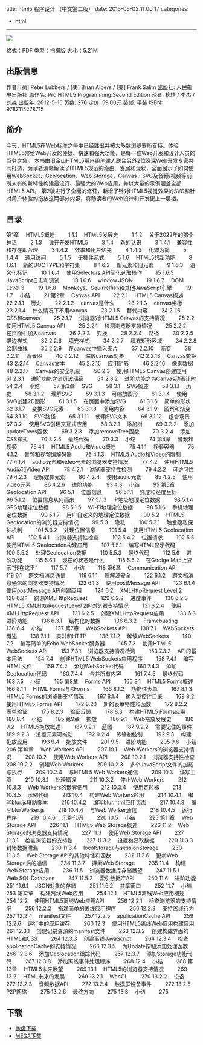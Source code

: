 title: html5 程序设计 （中文第二版）
date: 2015-05-02 11:00:17
categories:
  - html
---

![](http://img3.douban.com/lpic/s9066310.jpg)

格式：PDF
类型：扫描版
大小：5.21M

<!--more-->

## 出版信息 ##

作者: [荷] Peter Lubbers / [美] Brian Albers / [美] Frank Salim 
出版社: 人民邮电出版社
原作名: Pro HTML5 Programming:Second Edition
译者: 柳靖 / 李杰 / 刘淼 
出版年: 2012-5-15
页数: 276
定价: 59.00元
装帧: 平装
ISBN: 9787115278715

## 简介 ##

今天，HTML5在Web标准之争中已经胜出并被大多数浏览器所支持。体验HTML5带给Web开发的便捷、快速和强大功能，是每一位Web开发和设计人员的当务之急。
本书由旧金山HTML5用户组创建人联合另外2位资深Web开发专家共同打造，为读者清晰解读了HTML5规范的缘由、发展和现状，全面展示了如何使用WebSocket、Geolocation、Web Storage、Canvas、SVG及音频/视频等前所未有的新特性构建最流行、最强大的Web应用，并以大量的示例涵盖全部HTML5 API。
第2版进行了全面的修订，新增了针对HTML5视觉效果的SVG和针对用户体验的拖放这两部分内容，将助读者的Web设计和开发更上一层楼。

## 目录 ##

第1章　 HTML5概述　 　 1
1.1　 HTML5发展史　 　 1
1.2　 关于2022年的那个神话　 　 2
1.3　 谁在开发HTML5　 　 3
1.4　 新的认识　 　 3
1.4.1　 兼容性和存在即合理　 　 3
1.4.2　 效率和用户优先　 　 4
1.4.3　 化繁为简　 　 5
1.4.4　 通用访问　 　 5
1.5　 无插件范式　 　 5
1.6　 HTML5的新功能　 　 8
1.6.1　 新的DOCTYPE和字符集　 　 8
1.6.2　 新元素和旧元素　 　 9
1.6.3　 语义化标记　 　 10
1.6.4　 使用Selectors API简化选取操作　 　 15
1.6.5　 JavaScript日志和调试　 　 18
1.6.6　 window.JSON　 　 19
1.6.7　 DOM Level 3　 　 19
1.6.8　 Monkeys、Squirrelfish和其他JavaScript引擎　 　 19
1.7　 小结　 　 21
第2章　 Canvas API　 　 22
2.1　 HTML5 Canvas概述　 　 22
2.1.1　 历史　 　 22
2.1.2　 canvas是什么　 　 23
2.1.3　 canvas坐标　 　 23
2.1.4　 什么情况下不用canvas　 　 23
2.1.5　 替代内容　 　 24
2.1.6　 CSS和canvas　 　 25
2.1.7　 浏览器对HTML5 Canvas的支持情况　 　 25
2.2　 使用HTML5 Canvas API　 　 25
2.2.1　 检测浏览器支持情况　 　 25
2.2.2　 在页面中加入canvas　 　 26
2.2.3　 变换　 　 28
2.2.4　 路径　 　 30
2.2.5　 描边样式　 　 32
2.2.6　 填充样式　 　 34
2.2.7　 填充矩形区域　 　 34
2.2.8　 绘制曲线　 　 35
2.2.9　 在canvas中插入图片　 　 37
2.2.10　 渐变　 　 38
2.2.11　 背景图　 　 40
2.2.12　 缩放canvas对象　 　 42
2.2.13　 Canvas变换　 　 43
2.2.14　 Canvas文本　 　 45
2.2.15　 应用阴影　 　 46
2.2.16　 像素数据　 　 48
2.2.17　 Canvas的安全机制　 　 50
2.3　 使用HTML5 Canvas创建应用　 　 51
2.3.1　 进阶功能之全页玻璃窗　 　 54
2.3.2　 进阶功能之为Canvas动画计时　 　 54
2.4　 小结　 　 57
第3章　 SVG　 　 58
3.1　 SVG概述　 　 58
3.1.1　 历史　 　 58
3.1.2　 理解SVG　 　 59
3.1.3　 可缩放图形　 　 61
3.1.4　 使用SVG创建2D图形　 　 61
3.1.5　 在页面中添加SVG　 　 61
3.1.6　 简单的形状　 　 62
3.1.7　 变换SVG元素　 　 63
3.1.8　 复用内容　 　 64
3.1.9　 图案和渐变　 　 64
3.1.10　 SVG路径　 　 65
3.1.11　 使用SVG文本　 　 66
3.1.12　 组合场景　 　 67
3.2　 使用SVG创建交互式应用　 　 68
3.2.1　 添加树　 　 69
3.2.2　 添加updateTrees函数　 　 69
3.2.3　 添加removeTree函数　 　 70
3.2.4　 添加CSS样式　 　 70
3.2.5　 最终代码　 　 70
3.3　 小结　 　 74
第4章　 音频和视频　 　 75
4.1　 HTML5 Audio和Video概述　 　 75
4.1.1　 视频容器　 　 75
4.1.2　 音频和视频编解码器　 　 76
4.1.3　 HTML5 Audio和Video的限制　 　 77
4.1.4　 audio元素和video元素的浏览器支持情况　 　 77
4.2　 使用HTML5 Audio和Video API　 　 78
4.2.1　 浏览器支持性检测　 　 79
4.2.2　 可访问性　 　 79
4.2.3　 理解媒体元素　 　 80
4.2.4　 使用audio元素　 　 85
4.2.5　 使用video元素　 　 86
4.2.6　 进阶功能　 　 93
4.3　 小结　 　 95
第5章　 Geolocation API　 　 96
5.1　 位置信息　 　 96
5.1.1　 纬度和经度坐标　 　 96
5.1.2　 位置信息从何而来　 　 97
5.1.3　 IP地址地理定位数据　 　 98
5.1.4　 GPS地理定位数据　 　 98
5.1.5　 Wi-Fi地理定位数据　 　 98
5.1.6　 手机地理定位数据　 　 99
5.1.7　 用户自定义的地理定位数据　 　 99
5.2　 HTML5 Geolocation的浏览器支持情况　 　 99
5.3　 隐私　 　 100
5.3.1　 触发隐私保护机制　 　 101
5.3.2　 处理位置信息　 　 101
5.4　 使用HTML5 Geolocation API　 　 102
5.4.1　 浏览器支持性检查　 　 102
5.4.2　 位置请求　 　 102
5.5　 使用HTML5 Geolocation构建应用　 　 107
5.5.1　 编写HTML显示代码　 　 109
5.5.2　 处理Geolocation数据　 　 110
5.5.3　 最终代码　 　 112
5.6　 进阶功能　 　 115
5.6.1　 现在的状态是什么　 　 115
5.6.2　 在Goolge Map上显示“我在这里”　 　 117
5.7　 小结　 　 118
第6章　 Communication API　 　 119
6.1　 跨文档消息通信　 　 119
6.1.1　 理解源安全　 　 122
6.1.2　 跨文档消息通信的浏览器支持情况　 　 122
6.1.3　 使用postMessage API　 　 123
6.1.4　 使用postMessage API创建应用　 　 124
6.2　 XMLHttpRequest Level 2　 　 128
6.2.1　 跨源XMLHttpRequest　 　 129
6.2.2　 进度事件　 　 130
6.2.3　 HTML5 XMLHttpRequestLevel 2的浏览器支持情况　 　 131
6.2.4　 使用XMLHttpRequest API　 　 131
6.2.5　 创建XMLHttpRequest应用　 　 133
6.3　 进阶功能　 　 136
6.3.1　 结构化的数据　 　 136
6.3.2　 Framebusting　 　 136
6.4　 小结　 　 137
第7章　 WebSockets API　 　 138
7.1　 WebSockets概述　 　 138
7.1.1　 实时和HTTP　 　 138
7.1.2　 解读WebSockets　 　 140
7.2　 编写简单的Echo WebSocket服务器　 　 145
7.3　 使用HTML5 WebSockets API　 　 153
7.3.1　 浏览器支持情况检测　 　 153
7.3.2　 API的基本用法　 　 154
7.4　 创建HTML5 WebSockets应用程序　 　 158
7.4.1　 编写HTML文件　 　 159
7.4.2　 添加WebSocket代码　 　 160
7.4.3　 添加Geolocation代码　 　 160
7.4.4　 合并所有内容　 　 161
7.4.5　 最终代码　 　 163
7.5　 小结　 　 165
第8章　 Forms API　 　 166
8.1　 HTML5 Forms概述　 　 166
8.1.1　 HTML Forms与XForms　 　 166
8.1.2　 功能性表单　 　 167
8.1.3　 HTML5 Forms的浏览器支持情况　 　 167
8.1.4　 输入型控件目录　 　 168
8.2　 使用HTML5 Forms API　 　 172
8.2.1　 新的表单特性和函数　 　 172
8.2.2　 表单验证　 　 175
8.2.3　 验证反馈　 　 178
8.3　 构建HTML5 Forms应用　 　 180
8.4　 小结　 　 185
第9章　 拖放　 　 186
9.1　 Web拖放发展史　 　 186
9.2　 HTML5拖放概述　 　 187
9.2.1　 蓝图　 　 187
9.2.2　 需要记住的事件　 　 189
9.2.3　 设置元素可拖动　 　 192
9.2.4　 传输和控制　 　 192
9.3　 构建拖放应用　 　 193
9.4　 拖放文件　 　 201
9.5　 进阶功能　 　 205
9.6　 小结　 　 206
第10章　 Web Workers API　 　 207
10.1　 Web Workers的浏览器支持情况　 　 208
10.2　 使用Web Workers API　 　 208
10.2.1　 浏览器支持性检查　 　 208
10.2.2　 创建Web Workers　 　 209
10.2.3　 多个JavaScript文件的加载与执行　 　 209
10.2.4　 与HTML5 Web Workers通信　 　 209
10.3　 编写主页　 　 210
10.3.1　 处理错误　 　 211
10.3.2　 停止Web Workers　 　 212
10.3.3　 Web Workers的嵌套使用　 　 212
10.3.4　 使用定时器　 　 213
10.3.5　 示例代码　 　 213
10.4　 构建Web Workers应用　 　 214
10.4.1　 编写blur.js辅助脚本　 　 216
10.4.2　 编写blur.html应用页面　 　 217
10.4.3　 编写blurWorker.js　 　 218
10.4.4　 与Web Worker通信　 　 218
10.4.5　 运行程序　 　 219
10.4.6　 示例代码　 　 220
10.5　 小结　 　 225
第11章　 Web Storage API　 　 226
11.1　 HTML5 Web Storage概述　 　 226
11.2　 Web Storage的浏览器支持情况　 　 227
11.3　 使用Web Storage API　 　 227
11.3.1　 检查浏览器的支持性　 　 227
11.3.2　 设置和获取数据　 　 229
11.3.3　 封堵数据泄漏　 　 230
11.3.4　 localStorage与sessionStorage　 　 230
11.3.5　 Web Storage API的其他特性和函数　 　 232
11.3.6　 更新Web Storage后的通信　 　 234
11.3.7　 探索Web Storage　 　 235
11.4　 构建Web Storage应用　 　 236
11.5　 浏览器数据库存储展望　 　 247
11.5.1　 Web SQL Database　 　 247
11.5.2　 索引数据库API　 　 250
11.6　 进阶功能　 　 251
11.6.1　 JSON对象的存储　 　 251
11.6.2　 共享窗口　 　 252
11.7　 小结　 　 253
第12章　 构建离线Web应用　 　 254
12.1　 HTML5离线Web应用概述　 　 254
12.2　 使用HTML5离线Web应用API　 　 256
12.2.1　 检查浏览器的支持情况　 　 256
12.2.2　 搭建简单的离线应用程序　 　 256
12.2.3　 支持离线行为　 　 257
12.2.4　 manifest文件　 　 257
12.2.5　 applicationCache API　 　 259
12.2.6　 运行中的应用缓存　 　 260
12.3　 使用HTML5离线Web应用构建应用　 　 261
12.3.1　 创建记录资源的manifest文件　 　 263
12.3.2　 创建构成界面的HTML和CSS　 　 264
12.3.3　 创建离线JavaScript　 　 264
12.3.4　 检查applicationCache的支持情况　 　 266
12.3.5　 为Update按钮添加处理函数　 　 266
12.3.6　 添加Geolocation跟踪代码　 　 267
12.3.7　 添加Storage功能代码　 　 267
12.3.8　 添加离线事件处理程序　 　 268
12.4　 小结　 　 268
第13章　 HTML5未来展望　 　 269
13.1　 HTML5的浏览器支持情况　 　 269
13.2　 HTML未来的发展　 　 269
13.2.1　 WebGL　 　 270
13.2.2　 设备　 　 272
13.2.3　 音频数据API　 　 272
13.2.4　 触摸屏设备事件　 　 272
13.2.5　 P2P网络　 　 275
13.2.6　 最终方向　 　 275
13.3　 小结　 　 275

## 下载 ##

+ [微盘下载](http://vdisk.weibo.com/s/aADaW4YRP5zPG)
+ [MEGA下载](https://mega.co.nz/#!qFUAWZaS!Dowk7SFUW82HDHTvGGRK9VPG11hD-RFiyCdW46UldSg)